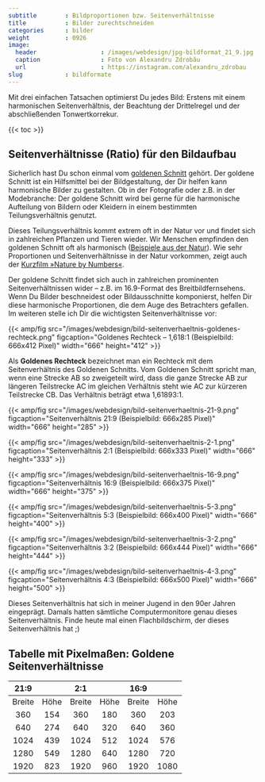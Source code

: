 ```yaml
---
subtitle        : Bildproportionen bzw. Seitenverhältnisse
title           : Bilder zurechtschneiden
categories      : bilder
weight          : 0926
image:
  header                  : /images/webdesign/jpg-bildformat_21_9.jpg
  caption                 : Foto von Alexandru Zdrobău
  url                     : https://instagram.com/alexandru_zdrobau
slug            : bildformate
---
```

Mit drei einfachen Tatsachen optimierst Du jedes Bild: Erstens mit einem harmonischen Seitenverhältnis, der Beachtung der Drittelregel und der abschließenden Tonwertkorrekur.
<!--more-->

{{< toc >}}

## Seitenverhältnisse (Ratio) für den Bildaufbau

Sicherlich hast Du schon einmal vom [goldenen Schnitt](https://www.foto-kurs.com/bildgestaltung-goldener-schnitt.htm) gehört. Der goldene Schnitt ist ein Hilfsmittel bei der Bildgestaltung, der Dir helfen kann harmonische Bilder zu gestalten. Ob in der Fotografie oder z.B. in der Modebranche: Der  goldene Schnitt wird bei gerne für die harmonische Aufteilung von Bildern oder Kleidern in einem bestimmten Teilungsverhältnis genutzt.

Dieses Teilungsverhältnis kommt extrem oft in der Natur vor und findet sich in zahlreichen Pflanzen und Tieren wieder. Wir Menschen empfinden den goldenen Schnitt oft als harmonisch ([Beispiele aus der Natur](http://www.br.de/radio/bayern2/sendungen/radiowissen/mensch-natur-umwelt/goldener-schnitt-102.html)). Wie sehr Proportionen und Seitenverhältnisse in der Natur vorkommen, zeigt auch der [Kurzfilm »Nature by Numbers«](https://vimeo.com/9953368).

Der goldene Schnitt findet sich auch in zahlreichen prominenten Seitenverhältnissen wider – z.B. im 16.9-Format des Breitbildfernsehens. Wenn Du Bilder beschneidest oder Bildausschnitte komponierst, helfen Dir diese harmonische Proportionen, die dem Auge des Betrachters gefallen. Im weiteren stelle ich Dir die wichtigsten Seitenverhältnisse vor:

{{< amp/fig src="/images/webdesign/bild-seitenverhaeltnis-goldenes-rechteck.png" figcaption="Goldenes Rechteck – 1,618:1 (Beispielbild: 666x412 Pixel)" width="666" height="412" >}}

Als **Goldenes Rechteck** bezeichnet man ein Rechteck mit dem Seitenverhältnis des Goldenen Schnitts. Vom Goldenen Schnitt spricht man, wenn eine Strecke AB so zweigeteilt wird, dass die ganze Strecke AB zur längeren Teilstrecke AC im gleichen Verhältnis steht wie AC zur kürzeren Teilstrecke CB. Das Verhältnis beträgt etwa 1,61893:1.

{{< amp/fig src="/images/webdesign/bild-seitenverhaeltnis-21-9.png" figcaption="Seitenverhältnis 21:9 (Beispielbild: 666x285 Pixel)" width="666" height="285" >}}

{{< amp/fig src="/images/webdesign/bild-seitenverhaeltnis-2-1.png" figcaption="Seitenverhältnis 2:1 (Beispielbild: 666x333 Pixel)" width="666" height="333" >}}

{{< amp/fig src="/images/webdesign/bild-seitenverhaeltnis-16-9.png" figcaption="Seitenverhältnis 16:9 (Beispielbild: 666x375 Pixel)" width="666" height="375" >}}

{{< amp/fig src="/images/webdesign/bild-seitenverhaeltnis-5-3.png" figcaption="Seitenverhältnis 5:3 (Beispielbild: 666x400 Pixel)" width="666" height="400" >}}

{{< amp/fig src="/images/webdesign/bild-seitenverhaeltnis-3-2.png" figcaption="Seitenverhältnis 3:2 (Beispielbild: 666x444 Pixel)" width="666" height="444" >}}

{{< amp/fig src="/images/webdesign/bild-seitenverhaeltnis-4-3.png" figcaption="Seitenverhältnis 4:3 (Beispielbild: 666x500 Pixel)" width="666" height="500" >}}

Dieses Seitenverhältnis hat sich in meiner Jugend in den 90er Jahren eingeprägt. Damals hatten sämtliche Computermonitore genau dieses Seitenverhältnis. Finde heute mal einen Flachbildschirm, der dieses Seitenverhältnis hat ;)

## Tabelle mit Pixelmaßen: Goldene Seitenverhältnisse

|  21:9  |    |  2:1  |    | 16:9 |   |
|:-----:|:-----:|:-----:|:-----:|:-----:|:-----:|
| Breite | Höhe | Breite | Höhe | Breite | Höhe |
|  360  | 154  |  360  | 180  | 360    |   203  |
|  640  | 274  |  640  | 320  | 640    |   360  |
| 1024  | 439  | 1024  | 512  |1024    |   576  |
| 1280  | 549  | 1280  | 640  |1280    |   720  |
| 1920  | 823  | 1920  | 960  |1920    |  1080  |
